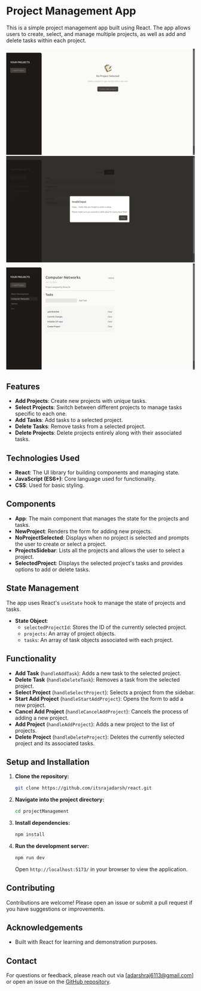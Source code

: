 # Project Management App

This is a simple project management app built using React. The app allows users to create, select, and manage multiple projects, as well as add and delete tasks within each project.

![Demo Screenshot](./public/demo1.png)
![Demo Screenshot](./public/demo2.png)
![Demo Screenshot](./public/demo3.png)

## Features

- **Add Projects**: Create new projects with unique tasks.
- **Select Projects**: Switch between different projects to manage tasks specific to each one.
- **Add Tasks**: Add tasks to a selected project.
- **Delete Tasks**: Remove tasks from a selected project.
- **Delete Projects**: Delete projects entirely along with their associated tasks.

## Technologies Used

- **React**: The UI library for building components and managing state.
- **JavaScript (ES6+)**: Core language used for functionality.
- **CSS**: Used for basic styling.

## Components

- **App**: The main component that manages the state for the projects and tasks.
- **NewProject**: Renders the form for adding new projects.
- **NoProjectSelected**: Displays when no project is selected and prompts the user to create or select a project.
- **ProjectsSidebar**: Lists all the projects and allows the user to select a project.
- **SelectedProject**: Displays the selected project's tasks and provides options to add or delete tasks.

## State Management

The app uses React's `useState` hook to manage the state of projects and tasks.

- **State Object**:
  - `selectedProjectId`: Stores the ID of the currently selected project.
  - `projects`: An array of project objects.
  - `tasks`: An array of task objects associated with each project.

## Functionality

- **Add Task** (`handleAddTask`): Adds a new task to the selected project.
- **Delete Task** (`handleDeleteTask`): Removes a task from the selected project.
- **Select Project** (`handleSelectProject`): Selects a project from the sidebar.
- **Start Add Project** (`handleStartAddProject`): Opens the form to add a new project.
- **Cancel Add Project** (`handleCancelAddProject`): Cancels the process of adding a new project.
- **Add Project** (`handleAddProject`): Adds a new project to the list of projects.
- **Delete Project** (`handleDeleteProject`): Deletes the currently selected project and its associated tasks.

## Setup and Installation

1. **Clone the repository:**

   ```bash
   git clone https://github.com/itsrajadarsh/react.git
   ```

2. **Navigate into the project directory:**

   ```bash
   cd projectManagement
   ```

3. **Install dependencies:**

   ```bash
   npm install
   ```

4. **Run the development server:**

   ```bash
   npm run dev
   ```

   Open `http://localhost:5173/` in your browser to view the application.

## Contributing

Contributions are welcome! Please open an issue or submit a pull request if you have suggestions or improvements.

## Acknowledgements

- Built with React for learning and demonstration purposes.

## Contact

For questions or feedback, please reach out via [adarshraj6113@gmail.com] or open an issue on the [GitHub repository](https://github.com/itsrajadarsh/react/tree/main/projectManagement).
